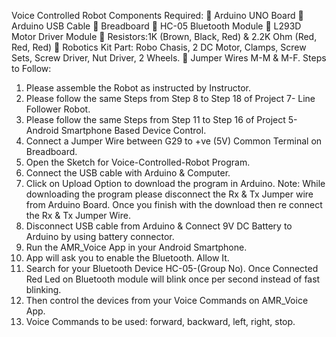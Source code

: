 Voice Controlled Robot 
Components Required:
 Arduino UNO Board
 Arduino USB Cable
 Breadboard
 HC-05 Bluetooth Module
 L293D Motor Driver Module
 Resistors:1K (Brown, Black, Red) & 2.2K Ohm (Red, Red, Red)
 Robotics Kit Part: Robo Chasis, 2 DC Motor, Clamps, Screw Sets, Screw Driver, Nut 
Driver, 2 Wheels.
 Jumper Wires M-M & M-F.
Steps to Follow:
1. Please assemble the Robot as instructed by Instructor.
2. Please follow the same Steps from Step 8 to Step 18 of Project 7- Line Follower 
Robot.
3. Please follow the same Steps from Step 11 to Step 16 of Project 5- Android 
Smartphone Based Device Control.
4. Connect a Jumper Wire between G29 to +ve (5V) Common Terminal on Breadboard.
5. Open the Sketch for Voice-Controlled-Robot Program.
6. Connect the USB cable with Arduino & Computer.
7. Click on Upload Option to download the program in Arduino. Note: While 
downloading the program please disconnect the Rx & Tx Jumper wire from Arduino 
Board. Once you finish with the download then re connect the Rx & Tx Jumper Wire.
8. Disconnect USB cable from Arduino & Connect 9V DC Battery to Arduino by using 
battery connector.
9. Run the AMR_Voice App in your Android Smartphone.
10. App will ask you to enable the Bluetooth. Allow It.
11. Search for your Bluetooth Device HC-05-(Group No). Once Connected Red Led on 
Bluetooth module will blink once per second instead of fast blinking.
12. Then control the devices from your Voice Commands on AMR_Voice App.
13. Voice Commands to be used: forward, backward, left, right, stop.